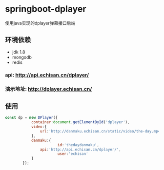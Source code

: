 # springboot-dplayer
使用java实现的dplayer弹幕接口后端
## 环境依赖
* jdk 1.8
* mongodb
* redis

### api: http://api.echisan.cn/dplayer/
### 演示地址: http://dplayer.echisan.cn/

## 使用
```javascript
const dp = new DPlayer({
            container:document.getElementById('dplayer'),
            video:{
                url:'http://danmaku.echisan.cn/static/video/the-day.mp4'
            },
            danmaku:{
				        id:'thedaydanmaku',
                api:'http://api.echisan.cn/dplayer/',
				        user:'echisan'
            }
        });
```

